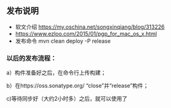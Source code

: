 ## 发布说明
- 软文介绍 https://my.oschina.net/songxinqiang/blog/313226
- https://www.ezloo.com/2015/01/pgp_for_mac_os_x.html
- 发布命令 mvn clean deploy -P release

### 以后的发布流程：
a）构件准备好之后，在命令行上传构建；

b）在https://oss.sonatype.org/ “close”并“release”构件；

c)等待同步好（大约2小时多）之后，就可以使用了

